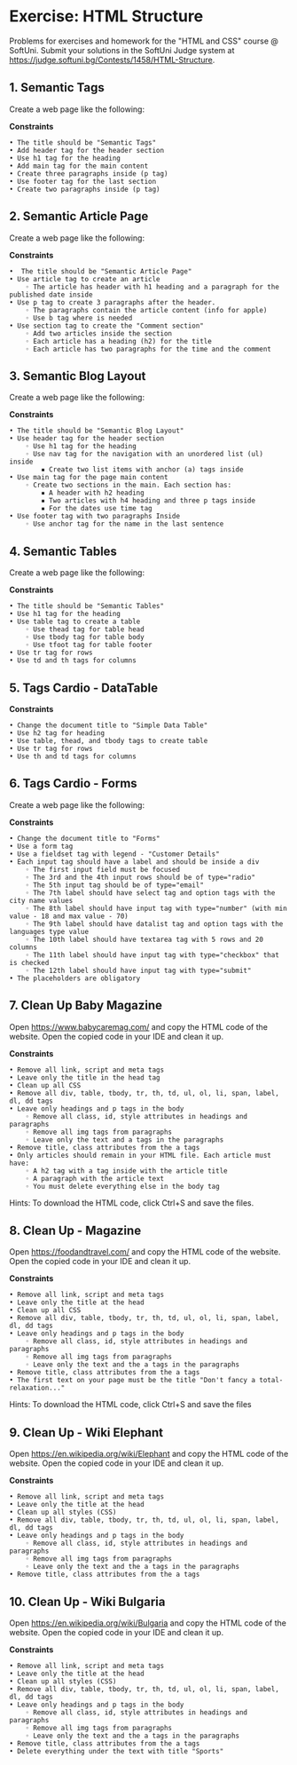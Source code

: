 # Exercise: HTML Structure

Problems for exercises and homework for the "HTML and CSS" course @ SoftUni. Submit your solutions in the SoftUni Judge system at https://judge.softuni.bg/Contests/1458/HTML-Structure.

## 1. Semantic Tags

Create a web page like the following:

**Constraints**

    • The title should be "Semantic Tags"
    • Add header tag for the header section
    • Use h1 tag for the heading
    • Add main tag for the main content
    • Create three paragraphs inside (p tag)
    • Use footer tag for the last section
    • Create two paragraphs inside (p tag)

## 2. Semantic Article Page

Create a web page like the following:

**Constraints**

    •  The title should be "Semantic Article Page"
    • Use article tag to create an article
        ◦ The article has header with h1 heading and a paragraph for the published date inside
    • Use p tag to create 3 paragraphs after the header.
        ◦ The paragraphs contain the article content (info for apple)
        ◦ Use b tag where is needed
    • Use section tag to create the "Comment section"
        ◦ Add two articles inside the section
        ◦ Each article has a heading (h2) for the title
        ◦ Each article has two paragraphs for the time and the comment

## 3. Semantic Blog Layout

Create a web page like the following:

**Constraints**

    • The title should be "Semantic Blog Layout"
    • Use header tag for the header section
        ◦ Use h1 tag for the heading
        ◦ Use nav tag for the navigation with an unordered list (ul) inside
            ▪ Create two list items with anchor (a) tags inside
    • Use main tag for the page main content
        ◦ Create two sections in the main. Each section has:
            ▪ A header with h2 heading
            ▪ Two articles with h4 heading and three p tags inside
            ▪ For the dates use time tag
    • Use footer tag with two paragraphs Inside
        ◦ Use anchor tag for the name in the last sentence

## 4. Semantic Tables

Create a web page like the following:

**Constraints**

    • The title should be "Semantic Tables"
    • Use h1 tag for the heading
    • Use table tag to create a table
        ◦ Use thead tag for table head
        ◦ Use tbody tag for table body
        ◦ Use tfoot tag for table footer
    • Use tr tag for rows
    • Use td and th tags for columns

## 5. Tags Cardio - DataTable

**Constraints**

    • Change the document title to "Simple Data Table"
    • Use h2 tag for heading
    • Use table, thead, and tbody tags to create table
    • Use tr tag for rows
    • Use th and td tags for columns

## 6. Tags Cardio - Forms

Create a web page like the following:

**Constraints**

    • Change the document title to "Forms"
    • Use a form tag
    • Use a fieldset tag with legend - "Customer Details"
    • Each input tag should have a label and should be inside a div
        ◦ The first input field must be focused
        ◦ The 3rd and the 4th input rows should be of type="radio"
        ◦ The 5th input tag should be of type="email"
        ◦ The 7th label should have select tag and option tags with the city name values
        ◦ The 8th label should have input tag with type="number" (with min value - 18 and max value - 70)
        ◦ The 9th label should have datalist tag and option tags with the languages type value
        ◦ The 10th label should have textarea tag with 5 rows and 20 columns
        ◦ The 11th label should have input tag with type="checkbox" that is checked
        ◦ The 12th label should have input tag with type="submit"
    • The placeholders are obligatory

## 7. Clean Up Baby Magazine

Open https://www.babycaremag.com/ and copy the HTML code of the website. Open the copied code in your IDE and clean it up.

**Constraints**

    • Remove all link, script and meta tags
    • Leave only the title in the head tag
    • Clean up all CSS
    • Remove all div, table, tbody, tr, th, td, ul, ol, li, span, label, dl, dd tags
    • Leave only headings and p tags in the body
        ◦ Remove all class, id, style attributes in headings and paragraphs
        ◦ Remove all img tags from paragraphs
        ◦ Leave only the text and a tags in the paragraphs
    • Remove title, class attributes from the a tags
    • Only articles should remain in your HTML file. Each article must have:
        ◦ A h2 tag with a tag inside with the article title
        ◦ A paragraph with the article text
        ◦ You must delete everything else in the body tag

Hints:
To download the HTML code, click Ctrl+S and save the files.

## 8. Clean Up - Magazine

Open https://foodandtravel.com/ and copy the HTML code of the website. Open the copied code in your IDE and clean it up.

**Constraints**

    • Remove all link, script and meta tags
    • Leave only the title at the head
    • Clean up all CSS
    • Remove all div, table, tbody, tr, th, td, ul, ol, li, span, label, dl, dd tags
    • Leave only headings and p tags in the body
        ◦ Remove all class, id, style attributes in headings and paragraphs
        ◦ Remove all img tags from paragraphs
        ◦ Leave only the text and the a tags in the paragraphs
    • Remove title, class attributes from the a tags
    • The first text on your page must be the title "Don't fancy a total-relaxation..."

Hints:
To download the HTML code, click Ctrl+S and save the files

## 9. Clean Up - Wiki Elephant

Open https://en.wikipedia.org/wiki/Elephant and copy the HTML code of the website. Open the copied code in your IDE and clean it up.

**Constraints**

    • Remove all link, script and meta tags
    • Leave only the title at the head
    • Clean up all styles (CSS)
    • Remove all div, table, tbody, tr, th, td, ul, ol, li, span, label, dl, dd tags
    • Leave only headings and p tags in the body
        ◦ Remove all class, id, style attributes in headings and paragraphs
        ◦ Remove all img tags from paragraphs
        ◦ Leave only the text and the a tags in the paragraphs
    • Remove title, class attributes from the a tags

## 10. Clean Up - Wiki Bulgaria

Open https://en.wikipedia.org/wiki/Bulgaria and copy the HTML code of the website. Open the copied code in your IDE and clean it up.

**Constraints**

    • Remove all link, script and meta tags
    • Leave only the title at the head
    • Clean up all styles (CSS)
    • Remove all div, table, tbody, tr, th, td, ul, ol, li, span, label, dl, dd tags
    • Leave only headings and p tags in the body
        ◦ Remove all class, id, style attributes in headings and paragraphs
        ◦ Remove all img tags from paragraphs
        ◦ Leave only the text and the a tags in the paragraphs
    • Remove title, class attributes from the a tags
    • Delete everything under the text with title "Sports"
